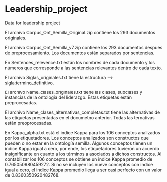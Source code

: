 # Leadership_project
Data for leadership project

El archivo Corpus_Ont_Semilla_Original.zip contiene los 293 documentos originales.

El archivo Corpus_Ont_Semilla_v7.zip contiene los 293 documentos después de preprocesamiento. Los documentos están separados por sentencias.

En Sentences_relevence.txt están los nombres de cada documento y los números que corresponde a las sentencias relevantes dentro de cada texto.

El archivo Siglas_originales.txt tiene la estructura --> sigla:termino_definitivo.

El archivo Name_clases_originales.txt tiene las clases, subclases y instancias de la ontología del liderazgo. Estas etiquetas están preprocesadas.

El archivo Name_clases_alternativas_completas.txt tiene las alternativas de las etiquetas presentadas en el documetno anterior. Todas las ternativas están preoprocesadas.

En Kappa_alpha.txt está el indice Kappa para los 106 conceptos analizados por los etiquetadores. Los conceptos analizados son constructos que pueden o no estar en la ontología semilla. Algunos conceptos tienen un indice Kappa igual a cero, por ende, los etiquetadores tuvieron un acuerdo insignificante en cuanto a los términos a asociados a dichos constructos. Al contabilizar los 106 conceptos se obtiene un indice Kappa promedio de 0.765050980459272. Si no se incluyen los nueve conceptos con indice igual a cero, el indice Kappa promedio llega a ser casi perfecto con un valor de 0.8360350920482768.


